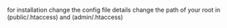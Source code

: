 for installation
change the config file details 
change the path of your root in (public/.htaccess) and (admin/.htaccess)